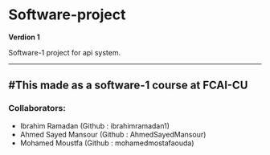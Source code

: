# Software-project

**Verdion 1**

Software-1 project for api system.

---
#This made as a software-1 course at FCAI-CU
---

### Collaborators:
- Ibrahim Ramadan (Github : ibrahimramadan1)
- Ahmed Sayed Mansour (Github : AhmedSayedMansour)
- Mohamed Moustfa (Github : mohamedmostafaouda)
